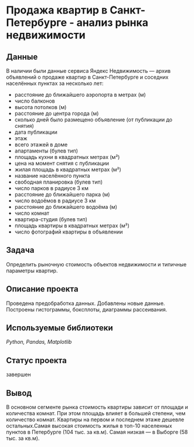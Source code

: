 # Продажа квартир в Санкт-Петербурге - анализ рынка недвижимости

## Данные
В наличии были данные сервиса Яндекс Недвижимость — архив объявлений о продаже квартир в Санкт-Петербурге и соседних населённых пунктах за несколько лет:

* расстояние до ближайшего аэропорта в метрах (м)
* число балконов
* высота потолков (м)
* расстояние до центра города (м)
* сколько дней было размещено объявление (от публикации до снятия)
* дата публикации
* этаж
* всего этажей в доме
* апартаменты (булев тип)
* площадь кухни в квадратных метрах (м²)
* цена на момент снятия с публикации
* жилая площадь в квадратных метрах (м²)
* название населённого пункта
* свободная планировка (булев тип)
* число парков в радиусе 3 км
* расстояние до ближайшего парка (м)
* число водоёмов в радиусе 3 км
* расстояние до ближайшего водоёма (м)
* число комнат
* квартира-студия (булев тип)
* площадь квартиры в квадратных метрах (м²)
* число фотографий квартиры в объявлении

## Задача
Определить рыночную стоимость объектов недвижимости и типичные параметры квартир.

## Описание проекта
Проведена предобработка данных. Добавлены новые данные. Построены гистограммы, боксплоты, диаграммы рассеивания.

## Используемые библиотеки
*Python, Pandas, Matplotlib*

## Статус проекта
завершен

## Вывод
В основном сегменте рынка стоимость квартиры зависит от площади и количества комнат. При этом площадь влияет в большей степени, чем количество комнат. Квартиры на первом и последнем этаже дешевле остальных.Самая высокая стоимость жилья в топ-10 населенных пунктов в Петербурге (104 тыс. за кв.м). Самая низкая — в Выборге (58 тыс. за кв.м).
